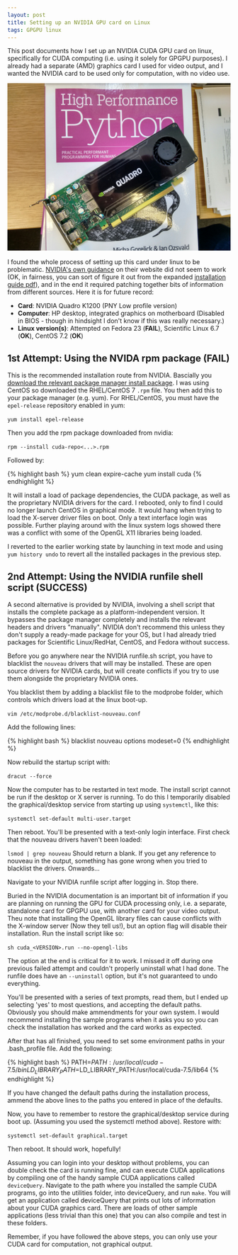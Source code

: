 ```yaml
---
layout: post
title: Setting up an NVIDIA GPU card on Linux
tags: GPGPU linux
---
```


This post documents how I set up an NVIDIA CUDA GPU card on linux, specifically for CUDA computing (i.e. using it solely for GPGPU purposes). I already had a separate (AMD) graphics card I used for video output, and I wanted the NVIDIA card to be used only for computation, with no video use.

![Time for some PyCUDA...after hours trying to set the thing up](/images/IMG_20160806_132707.jpg "Time for some PyCUDA...after hours trying to set the bloody thing up")

I found the whole process of setting up this card under linux to be problematic. [NVIDIA's own guidance](http://docs.nvidia.com/cuda/cuda-getting-started-guide-for-linux/#axzz4IzSIPWBM) on their website did not seem to work (OK, in fairness, you can sort of figure it out from the expanded [installation guide pdf](http://developer.download.nvidia.com/compute/cuda/6_5/rel/docs/CUDA_Getting_Started_Linux.pdf)), and in the end it required patching together bits of information from different sources. Here it is for future record:

* **Card**: NVIDIA Quadro K1200 (PNY Low profile version)
* **Computer**: HP desktop, integrated graphics on motherboard (Disabled in BIOS - though in hindsight I don't know if this was really necessary.)
* **Linux version(s)**: Attempted on Fedora 23 (**FAIL**), Scientific Linux 6.7 (**OK**), CentOS 7.2 (**OK**)

## 1st Attempt: Using the NVIDA rpm package (**FAIL**)

This is the recommended installation route from NVIDIA. Bascially you [download the relevant package manager install package](https://developer.nvidia.com/cuda-downloads). I was using CentOS so downloaded the RHEL/CentOS 7 `.rpm` file. You then add this to your package manager (e.g. yum). For RHEL/CentOS, you must have the `epel-release` repository enabled in yum:

`yum install epel-release`

Then you add the rpm package downloaded from nvidia:

`rpm --install cuda-repo<...>.rpm`

Followed by:

{% highlight bash %}
yum clean expire-cache
yum install cuda
{% endhighlight %}

It will install a load of package dependencies, the CUDA package, as well as the proprietary NVIDIA drivers for the card. I rebooted, only to find I could no longer launch CentOS in graphical mode. It would hang when trying to load the X-server driver files on boot. Only a text interface login was possible. Further playing around with the linux system logs showed there was a conflict with some of the OpenGL X11 libraries being loaded. 

I reverted to the earlier working state by launching in text mode and using `yum history undo` to revert all the installed packages in the previous step.

## 2nd Attempt: Using the NVIDIA runfile shell script (**SUCCESS**)

A second alternative is provided by NVIDIA, involving a shell script that installs the complete package as a platform-independent version. It bypasses the package manager completely and installs the relevant headers and drivers "manually". NVIDIA don't recommend this unless they don't supply a ready-made package for your OS, but I had already tried packages for Scientific Linux/RedHat, CentOS, and Fedora without success.

Before you go anywhere near the NVIDIA runfile.sh script, you have to blacklist the `nouveau` drivers that will may be installed. These are open source drivers for NVIDIA cards, but will create conflicts if you try to use them alongside the proprietary NVIDIA ones.

You blacklist them by adding a blacklist file to the modprobe folder, which controls which drivers load at the linux boot-up.

`vim /etc/modprobe.d/blacklist-nouveau.conf`

Add the following lines:

{% highlight bash %}
blacklist nouveau
options modeset=0
{% endhighlight %}

Now rebuild the startup script with:

`dracut --force`

Now the computer has to be restarted in text mode. The install script cannot be run if the desktop or X server is running. To do this I temporarily disabled the graphical/desktop service from starting up using `systemctl`, like this:

`systemctl set-default multi-user.target`

Then reboot. You'll be presented with a text-only login interface. First check that the nouveau drivers haven't been loaded:

`lsmod | grep nouveau` Should return a blank. If you get any reference to nouveau in the output, something has gone wrong when you tried to blacklist the drivers. Onwards...

Navigate to your NVIDIA runfile script after logging in. Stop there. 

Buried in the NVIDIA documentation is an important bit of information if you are planning on running the GPU for CUDA processing only, i.e. a separate, standalone card for GPGPU use, with another card for your video output. Theu note that installing the OpenGL library files can cause conflicts with the X-window server (Now they tell us!), but an option flag will disable their installation. Run the install script like so:

`sh cuda_<VERSION>.run --no-opengl-libs`

The option at the end is critical for it to work. I missed it off during one previous failed attempt and couldn't properly uninstall what I had done. The runfile does have an `--uninstall` option, but it's not guaranteed to undo everything.

You'll be presented with a series of text prompts, read them, but I ended up selecting 'yes' to most questions, and accepting the default paths. Obviously you should make ammendments for your own system. I would recommend installing the sample programs when it asks you so you can check the installation has worked and the card works as expected.

After that has all finished, you need to set some environment paths in your .bash_profile file. Add the following:

{% highlight bash %}
PATH=$PATH:/usr/local/cuda-7.5/bin
LD_LIBRARY_PATH=$LD_LIBRARY_PATH:/usr/local/cuda-7.5/lib64
{% endhighlight %}

If you have changed the default paths during the installation process, ammend the above lines to the paths you entered in place of the defaults.

Now, you have to remember to restore the graphical/desktop service during boot up. (Assuming you used the systemctl method above). Restore with:

`systemctl set-default graphical.target`

Then reboot. It should work, hopefully!

Assuming you can login into your desktop without problems, you can double check the card is running fine, and can execute CUDA applications by compiling one of the handy sample CUDA applications called `deviceQuery`. Navigate to the path where you installed the sample CUDA programs, go into the utilities folder, into deviceQuery, and run `make`. You will get an application called deviceQuery that prints out lots of information about your CUDA graphics card. There are loads of other sample applications (less trivial than this one) that you can also compile and test in these folders. 

Remember, if you have followed the above steps, you can only use your CUDA card for computation, not graphical output. 


